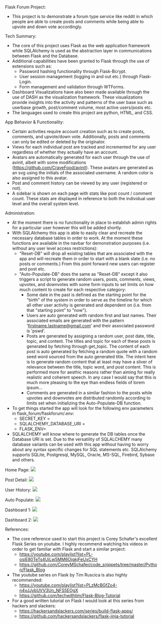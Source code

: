 Flask Forum Project:
 - This project is to demonstrate a forum type service like reddit in which 
people are able to create posts and comments while being able to upvote
and down vote accordingly.

Tech Summary:
 - The core of this project uses Flask as the web application framework
while SQLAlchemy is used as the abstraction layer in communications between
Flask and the Database.
 - Additional capabilities have been granted to Flask through the use of
extensions such as:
   - Password hashing functionality through Flask-Bcrypt.
   - User session management (logging in and out etc.) through Flask-Login.
   - Form management and validation through WTForms.
 - Dashboard Visualizations have also been made available through the use of
DASH as the visualization framework.  These visualizations provide insights
into the activity and patterns of the user base such as userbase growth,
post/comment volume, most active users/posts etc.
 - The languages used to create this project are python, HTML, and CSS.
 
App Behavior & Functionality:
  - Certain activities require account creation such as to create posts,
comments, and upvote/down vote.  Additionally, posts and comments can only
be edited or deleted by the originator.
  - Views for each individual post are tracked and incremented for any user
regardless of whether they actually have an account.
  - Avatars are automatically generated for each user through the use of
avinit, albeit with some modifications (https://github.com/CraveFood/avinit).
These avatars are generated as an svg using the initials of the associated
username.  A random color is also assigned to this avatar.
  - Post and comment history can be viewed by any user (registered or not).
  - A sidebar is shown on each page with stats like post count / comment count.
These stats are displayed in reference to both the individual user level and
the overall system level.

Administration:
 - At the moment there is no functionality in place to establish admin rights for
a particular user however this will be added shortly.
 - With SQLAlchemy this app is able to easily clear and recreate the necessary
database tables in order to work.  At the moment these functions are available
in the navbar for demonstration purposes (i.e. without any user level access
restrictions):
   - "Reset-DB" will drop all existing tables that are associated with the app 
 and will recreate them in order to start with a blank slate (i.e. no posts or
 comments.)  From this point forward new users can register and post etc.
   - "Auto-Populate-DB" does the same as "Reset-DB" except it also triggers a
 script to generate random users, posts, comments, views, upvotes, and downvotes 
 with some form inputs to set limits on how much content to create
 for each respective category:
     - Some date in the past is defined as the starting point for the "birth" of
 the system in order to serve as the timeline for which all other user activity is
 generated and dependent on (i.e. from that "starting point" to "now").
     - Users are auto generated with random first and last names.  Their
 associated emails are generated with the pattern 'firstname.lastname@gmail.com'
 and their associated password is 'pswd'.
     - Posts are generated by assigning a random user, post date, title, topic,
 and content.  The titles and topic for each of these posts is generated by fetching
 through get_topic.  The content of each post is auto generated by fetching a random
 quote with a random seed word sourced from the auto generated title.  The intent
 here is to generate random content that at least may have a sliver of relevance
 between the title, topic word, and post content.  This is performed more for
 aesthic reasons rather than aiming for really realistic and coherent speech.
 In any case I would say that this is much more pleasing to the eye than endless
 fields of lorem ipsum...
     - Comments are generated in a similar fashion to the posts while upvotes and
 downvotes are distributed randomly according to limits set when initializing the
 Auto-Populate-DB function.
 - To get things started the app will look for the following env parameters in 
flask_forum/flaskforum/.env:
   - SECRET_KEY =
   - SQLALCHEMY_DATABASE_URI =
   - FLASK_ENV=
 - SQLALCHEMY will know where to generate the DB tables once the Database URI is
set.  Due to the versatility of SQLALCHEMY many database variants can be used with
this app without having to worry about any syntax specific changes for SQL statements
etc.  SQLAlchemy supports SQLite, Postgresql, MySQL, Oracle, MS-SQL, Firebird, Sybase
and others.

Home Page:
![](app/static/screenshots/home_page.png)

Post Detail:
![](app/static/screenshots/post_detail.png)

User History:
![](app/static/screenshots/user_history.png)

Auto Populate:
![](app/static/screenshots/auto_populate.png)

Dashboard 1:
![](app/static/screenshots/dasboard_1.png)

Dashboard 2:
![](app/static/screenshots/dashboard_2.png)

References:
 - The core reference used to start this project is Corey Schafer's excellent Flask
Series on youtube.  I highly recommend watching his videos in order to get familiar
with Flask and start a similar project:
   - https://youtube.com/playlist?list=PL-osiE80TeTs4UjLw5MM6OjgkjFeUxCYH
   - https://github.com/CoreyMSchafer/code_snippets/tree/master/Python/Flask_Blog
 - The youtube series on Flask by Tim Ruscica is also highly recommended:
   - https://youtube.com/playlist?list=PLzMcBGfZo4-n4vJJybUVV3Un_NFS5EOgX
   - https://github.com/techwithtim/Flask-Blog-Tutorial
 - For a good written tutorial on Flask I would look at this series from
hackers and slackers:
   - https://hackersandslackers.com/series/build-flask-apps/
   - https://github.com/hackersandslackers/flask-jinja-tutorial